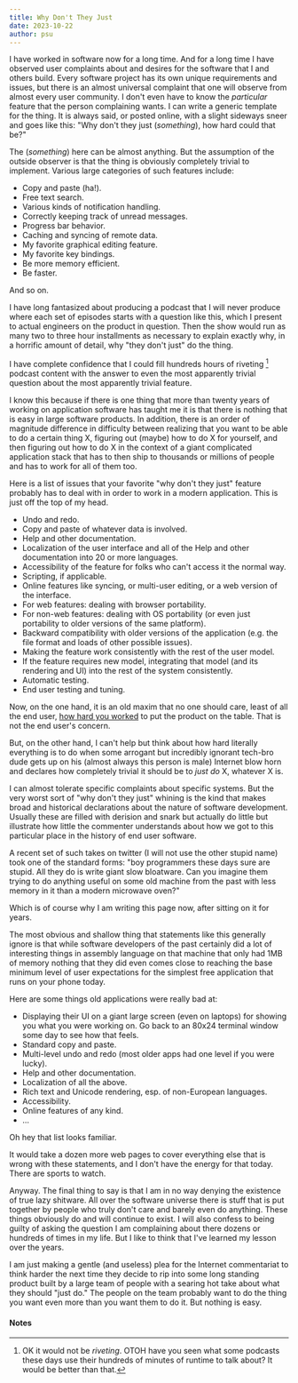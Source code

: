 ```yaml
---
title: Why Don't They Just
date: 2023-10-22
author: psu
---
```


I have worked in software now for a long time. And for a long time I have observed user
complaints about and desires for the software that I and others build. Every software
project has its own unique requirements and issues, but there is an almost universal
complaint that one will observe from almost every user community. I don't even have to
know the _particular_ feature that the person complaining wants. I can write a generic
template for the thing. It is always said, or posted online, with a slight sideways sneer
and goes like this: "Why don't they just (_something_), how hard could that be?"

The (_something_) here can be almost anything. But the assumption of the outside observer
is that the thing is obviously completely trivial to implement. Various large categories
of such features include:

- Copy and paste (ha!).
- Free text search.
- Various kinds of notification handling.
- Correctly keeping track of unread messages.
- Progress bar behavior.
- Caching and syncing of remote data.
- My favorite graphical editing feature.
- My favorite key bindings.
- Be more memory efficient.
- Be faster.

And so on.

I have long fantasized about producing a podcast that I will never produce where each set
of episodes starts with a question like this, which I present to actual engineers on the
product in question. Then the show would run as many two to three hour installments as
necessary to explain exactly why, in a horrific amount of detail, why "they don't just" do
the thing.

I have complete confidence that I could fill hundreds hours of riveting [^1] podcast content with the
answer to even the most apparently trivial question about the most apparently trivial
feature.

I know this because if there is one thing that more than twenty years of working on
application software has taught me it is that there is nothing that is easy in large
software products. In addition, there is an order of magnitude difference in difficulty
between realizing that you want to be able to do a certain thing X, figuring out (maybe)
how to do X for yourself, and then figuring out how to do X in the context of a giant
complicated application stack that has to then ship to thousands or millions of people and
has to work for all of them too.

Here is a list of issues that your favorite "why don't they just" feature probably has to
deal with in order to work in a modern application. This is just off the top of my head.

- Undo and redo.
- Copy and paste of whatever data is involved.
- Help and other documentation.
- Localization of the user interface and all of the Help and other documentation into 20
  or more languages.
- Accessibility of the feature for folks who can't access it the normal way.
- Scripting, if applicable.
- Online features like syncing, or multi-user editing, or a web version of the
  interface.
- For web features: dealing with browser portability.
- For non-web features: dealing with OS portability (or even just portability to older
  versions of the same platform).
- Backward compatibility with older versions of the application (e.g. the file format and
  loads of other possible issues).
- Making the feature work consistently with the rest of the user model.
- If the feature requires new model, integrating that model (and its rendering and UI)
  into the rest of the system consistently.
- Automatic testing.
- End user testing and tuning.

Now, on the one hand, it is an old maxim that no one should care, least of all the end
user, [how hard you
worked](https://ctein.com/TOP_Archives/Blog%20188%20-%20No%20One%20Cares%20How%20Hard%20You%20Worked/The%20Online%20Photographer%20No%20One%20Cares%20How%20Hard%20You%20Worked.html)
to put the product on the table. That is not the end user's concern.

But, on the other hand, I can't help but think about how hard literally everything is to
do when some arrogant but incredibly ignorant tech-bro dude gets up on his (almost always this person is
male) Internet blow horn and declares how completely trivial it should be to _just do_ X,
whatever X is.

I can almost tolerate specific complaints about specific systems. But the very worst sort
of "why don't they just" whining is the kind that makes broad and historical declarations
about the nature of software development. Usually these are filled with derision and snark but
actually do little but illustrate how little the commenter understands about how we got to
this particular place in the history of end user software.

A recent set of such takes on twitter (I will not use the other stupid name) took one of
the standard forms: "boy programmers these days sure are stupid. All they do is write
giant slow bloatware. Can you imagine them trying to do anything useful on some old
machine from the past with less memory in it than a modern microwave oven?"

Which is of course why I am writing this page now, after sitting on it for years.

The most obvious and shallow thing that statements like this generally ignore is that
while software developers of the past certainly did a lot of interesting things in
assembly language on that machine that only had 1MB of memory nothing that they did even
comes close to reaching the base minimum level of user expectations for the simplest free
application that runs on your phone today. 

Here are some things old applications were really bad at:

- Displaying their UI on a giant large screen (even on laptops) for showing you what you
  were working on. Go back to an 80x24 terminal window some day to see how that feels.
- Standard copy and paste.
- Multi-level undo and redo (most older apps had one level if you were lucky).
- Help and other documentation.
- Localization of all the above.
- Rich text and Unicode rendering, esp. of non-European languages.
- Accessibility.
- Online features of any kind.
- ...

Oh hey that list looks familiar.

It would take a dozen more web pages to cover everything else that is wrong with these
statements, and I don't have the energy for that today. There are sports to watch.

Anyway. The final thing to say is that I am in no way denying the existence of true lazy
shitware. All over the software universe there is stuff that is put together by people who
truly don't care and barely even do anything. These things obviously do and will continue
to exist. I will also confess to being guilty of asking the question I am complaining
about there dozens or hundreds of times in my life. But I like to think that I've learned
my lesson over the years.

I am just making a gentle (and useless) plea for the Internet commentariat to think
harder the next time they decide to rip into some long standing product built by a large
team of people with a searing hot take about what they should "just do." The people on the
team probably want to do the thing you want even more than you want them to do it. But
nothing is easy.

#### Notes

[^1]: OK it would not be _riveting_. OTOH have you seen what some podcasts these days use
    their hundreds of minutes of runtime to talk about? It would be better than that.
